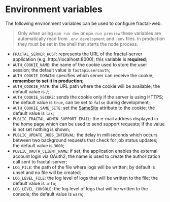 # Environment variables

The following environment variables can be used to configure fractal-web. 

> Only when using `npm run dev` or `npm run preview` these variables are automatically read from `.env.development` and `.env` files. In production they must be set in the shell that starts the node process.

* `FRACTAL_SERVER_HOST`: represents the URL of the fractal-server application (e.g. http://localhost:8000); this variable is **required**;
* `AUTH_COOKIE_NAME`: the name of the cookie used to store the user session; the default value is `fastapiusersauth`;
* `AUTH_COOKIE_DOMAIN`: specifies which server can receive the cookie; **remember to set it in production**;
* `AUTH_COOKIE_PATH`: the URL path where the cookie will be available; the default value is `/`;
* `AUTH_COOKIE_SECURE`: sends the cookie only if the server is using HTTPS; the default value is `true`, can be set to `false` during development;
* `AUTH_COOKIE_SAME_SITE`: set the [SameSite](https://web.dev/articles/samesite-cookies-explained) attribute to the cookie; the default value is `lax`;
* `PUBLIC_FRACTAL_ADMIN_SUPPORT_EMAIL`: the e-mail address displayed in the home page which can be used to send support requests; if the value is not set nothing is shown;
* `PUBLIC_UPDATE_JOBS_INTERVAL`: the delay in milliseconds which occurs between two background requests that check for job status updates; the default value is `3000`;
* `PUBLIC_OAUTH_CLIENT_NAME`: if set, the application enables the external account login via OAuth2; the name is used to create the authorization call sent to fractal-server;
* `LOG_FILE`: the path of the file where logs will be written; by default is unset and no file will be created;
* `LOG_LEVEL_FILE`: the log level of logs that will be written to the file; the default value is `info`;
* `LOG_LEVEL_CONSOLE`: the log level of logs that will be written to the console; the default value is `warn`;
